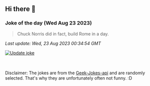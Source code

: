 ## Hi there 👋

### Joke of the day (Wed Aug 23 2023)
<!-- joke -->
>Chuck Norris did in fact, build Rome in a day.
<!-- /joke -->

*Last update: Wed, 23 Aug 2023 00:34:54 GMT*

[![Update joke](https://github.com/nclskfm/nclskfm/actions/workflows/joke.yml/badge.svg)](https://github.com/nclskfm/nclskfm/actions/workflows/joke.yml)

<br><br>
Disclaimer: The jokes are from the [Geek-Jokes-api](https://github.com/sameerkumar18/geek-joke-api) and are randomly selected. That's why they are unfortunately often not funny. :D
